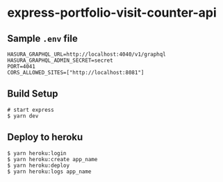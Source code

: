 # express-portfolio-visit-counter-api

## Sample `.env` file

```
HASURA_GRAPHQL_URL=http://localhost:4040/v1/graphql
HASURA_GRAPHQL_ADMIN_SECRET=secret
PORT=4041
CORS_ALLOWED_SITES=["http://localhost:8081"]
```
## Build Setup
```
# start express
$ yarn dev
```
## Deploy to heroku
``` 
$ yarn heroku:login
$ yarn heroku:create app_name
$ yarn heroku:deploy
$ yarn heroku:logs app_name
```